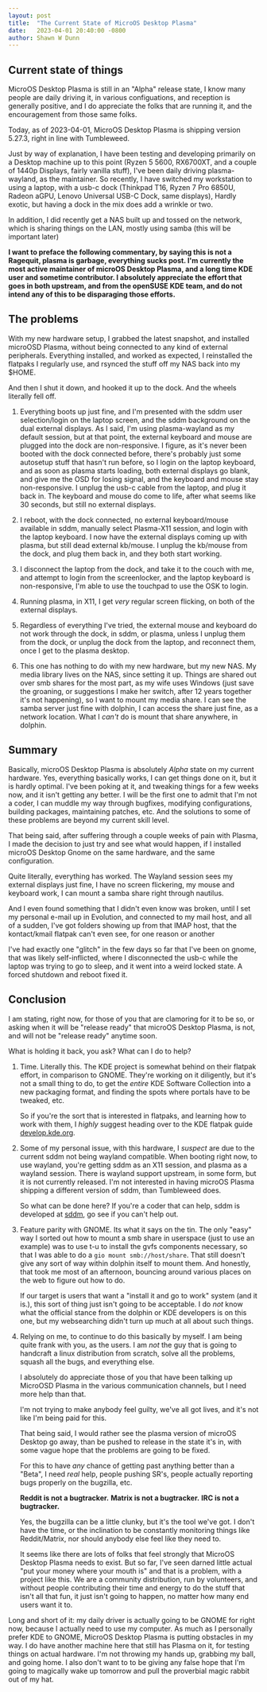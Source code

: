 ```yaml
---
layout: post
title:  "The Current State of MicroOS Desktop Plasma"
date:   2023-04-01 20:40:00 -0800
author: Shawn W Dunn
---
```


## Current state of things

MicroOS Desktop Plasma is still in an "Alpha" release state, I know many people
are daily driving it, in various configuations, and reception is generally
positive, and I do appreciate the folks that are running it, and the
encouragement from those same folks.

Today, as of 2023-04-01, MicroOS Desktop Plasma is shipping version 5.27.3,
right in line with Tumbleweed.

Just by way of explanation, I have been testing and developing primarily on
a Desktop machine up to this point (Ryzen 5 5600, RX6700XT, and a couple of
1440p Displays, fairly vanilla stuff), I've been daily driving plasma-wayland,
as the maintainer.   So recently, I have switched my workstation to using a
laptop, with a usb-c dock (Thinkpad T16, Ryzen 7 Pro 6850U, Radeon aGPU, Lenovo
Universal USB-C Dock, same displays), Hardly exotic, but having a dock in the
mix does add a wrinkle or two.

In addition, I did recently get a NAS built up and tossed on the network, which
is sharing things on the LAN, mostly using samba (this will be important later)

**I want to preface the following commentary, by saying this is not a Ragequit,
plasma is garbage, everything sucks post.  I'm currently the most active
maintainer of microOS Desktop Plasma, and a long time KDE user and sometime
contributor.   I absolutely appreciate the effort that goes in both upstream,
and from the openSUSE KDE team, and do not intend any of this to be
disparaging those efforts.**

## The problems

With my new hardware setup, I grabbed the latest snapshot, and installed
microOSD Plasma, without being connected to any kind of external peripherals.
Everything installed, and worked as expected, I reinstalled the flatpaks I
regularly use, and rsynced the stuff off my NAS back into my $HOME.

And then I shut it down, and hooked it up to the dock.   And the wheels
literally fell off.

1. Everything boots up just fine, and I'm presented with the sddm user
selection/login on the laptop screen, and the sddm background on the dual
external displays.   As I said, I'm using plasma-wayland as my default session,
but at that point, the external keyboard and mouse are plugged into the dock are
non-responsive.   I figure, as it's never been booted with the dock connected
before, there's probably just some autosetup stuff that hasn't run before, so I
login on the laptop keyboard, and as soon as plasma starts loading, both
external displays go blank, and give me the OSD for losing signal, and the
keyboard and mouse stay non-responsive.  I unplug the usb-c cable from the
laptop, and plug it back in.  The keyboard and mouse do come to life, after what
seems like 30 seconds, but still no external displays.

2. I reboot, with the dock connected, no external keyboard/mouse available in
sddm, manually select Plasma-X11 session, and login with the laptop keyboard.
I now have the external displays coming up with plasma, but still dead external
kb/mouse.  I unplug the kb/mouse from the dock, and plug them back in, and they
both start working.

3. I disconnect the laptop from the dock, and take it to the couch with me, and
attempt to login from the screenlocker, and the laptop keyboard is
non-responsive, I'm able to use the touchpad to use the OSK to login.

4. Running plasma, in X11, I get *very* regular screen flicking, on both of the
external displays.

5. Regardless of everything I've tried, the external mouse and keyboard do not
work through the dock, in sddm, or plasma, unless I unplug them from the dock,
or unplug the dock from the laptop, and reconnect them, once I get to the plasma
desktop.

6. This one has nothing to do with my new hardware, but my new NAS.   My media
library lives on the NAS, since setting it up.  Things are shared out over smb
shares for the most part, as my wife uses Windows (just save the groaning, or
suggestions I make her switch, after 12 years together it's not happening),
so I want to mount my media share.  I can see the samba server just fine
with dolphin, I can access the share just fine, as a network location.  What
I *can't* do is mount that share anywhere, in dolphin.

## Summary

Basically, microOS Desktop Plasma is absolutely *Alpha* state on my current
hardware.   Yes, everything basically works, I can get things done on it, but
it is hardly optimal.   I've been poking at it, and tweaking things for a few
weeks now, and it isn't getting any better.  I will be the first one to admit
that I'm not a coder, I can muddle my way through bugfixes, modifying
configurations, building packages, maintaining patches, etc.   And the solutions
to some of these problems are beyond my current skill level.

That being said, after suffering through a couple weeks of pain with Plasma, I
made the decision to just try and see what would happen, if I installed microOS
Desktop Gnome on the same hardware, and the same configuration.

Quite literally, everything has worked.   The Wayland session sees my external
displays just fine, I have no screen flickering, my mouse and keyboard work, I
can mount a samba share right through nautilus.

And I even found something that I didn't even know was broken, until I set my
personal e-mail up in Evolution, and connected to my mail host, and all of a
sudden, I've got folders showing up from that IMAP host, that the kontact/kmail
flatpak can't even see, for one reason or another

I've had exactly one "glitch" in the few days so far that I've been on gnome,
that was likely self-inflicted, where I disconnected the usb-c while the laptop
was trying to go to sleep, and it went into a weird locked state.   A forced
shutdown and reboot fixed it.

## Conclusion

I am stating, right now, for those of you that are clamoring for it to be so,
or asking when it will be "release ready" that microOS Desktop Plasma, is not,
and will not be "release ready" anytime soon.

What is holding it back, you ask?
What can I do to help?

1. Time.  Literally this.  The KDE project is somewhat behind on their flatpak
   effort, in comparison to GNOME.  They're working on it diligently, but it's
not a small thing to do, to get the *entire* KDE Software Collection into a new
packaging format, and finding the spots where portals have to be tweaked, etc.

   So if you're the sort that is interested in flatpaks, and learning how to
   work with them, I *highly* suggest heading over to the KDE flatpak guide
   [develop.kde.org](https://develop.kde.org/docs/packaging/flatpak).

2. Some of my personal issue, with this hardware, I *suspect* are due to the
   current sddm not being wayland compatible.  When booting right now, to use
wayland, you're getting sddm as an X11 session, and plasma as a wayland session.
There is wayland support upstream, in some form, but it is not currently
released. I'm not interested in having microOS Plasma shipping a different
version of sddm, than Tumbleweed does.

   So what can be done here?  If you're a coder that can help, sddm is
   developed at [sddm](https://github.com/sddm/sddm), go see if you can't help
   out.

3. Feature parity with GNOME.   Its what it says on the tin.  The only "easy"
   way I sorted out how to mount a smb share in userspace (just to use an
example) was to use t-u to install the gvfs components necessary, so that I was
able to do a `gio mount smb://host/share`.   That still doesn't give any
sort of way within dolphin itself to mount them.   And honestly, that took
me most of an afternoon, bouncing around various places on the web to figure out
how to do.

   If our target is users that want a "install it and go to work" system (and
   it is.), this sort of thing just isn't going to be acceptable.   I do *not*
   know what the official stance from the dolphin or KDE developers is on this
   one, but my websearching didn't turn up much at all about such things.

4. Relying on me, to continue to do this basically by myself.  I am being quite
   frank with you, as the users.  I am *not* the guy that is going to handcraft
a linux distribution from scratch, solve all the problems, squash all the bugs,
and everything else.

   I absolutely do appreciate those of you that have been talking up MicroOSD
   Plasma in the various communication channels, but I need more help than that.

   I'm not trying to make anybody feel guilty, we've all got lives, and it's
   not like I'm being paid for this.

   That being said, I would rather see the plasma version of microOS Desktop go
   away, than be pushed to release in the state it's in, with some vague hope
   that the problems are going to be fixed.

   For this to have *any* chance of getting past anything better than a "Beta",
   I need *real* help, people pushing SR's, people actually reporting bugs
   properly on the bugzilla, etc.

   **Reddit is not a bugtracker.**
   **Matrix is not a bugtracker.**
   **IRC is not a bugtracker.**

   Yes, the bugzilla can be a little clunky, but it's the tool we've got. I
   don't have the time, or the inclination to be constantly monitoring things
   like Reddit/Matrix, nor should anybody else feel like they need to.

   It seems like there are lots of folks that feel strongly that MicroOS
   Desktop Plasma needs to exist.   But so far, I've seen darned little actual
   "put your money where your mouth is" and that is a problem, with a project
   like this. We are a community distribution, run by volunteers, and without
   people contributing their time and energy to do the stuff that isn't all that
   fun, it just isn't going to happen, no matter how many end users want it to.

Long and short of it: my daily driver is actually going to be GNOME for right
now, because I actually need to use my computer. As much as I personally prefer
KDE to GNOME, MicroOS Desktop Plasma is putting obstacles in my way.   I do have
another machine here that still has Plasma on it, for testing things on actual
hardware. I'm not throwing my hands up, grabbing my ball, and going home. I also
don't want to to be giving any false hope that I'm going to magically wake up
tomorrow and pull the proverbial magic rabbit out of my hat.
